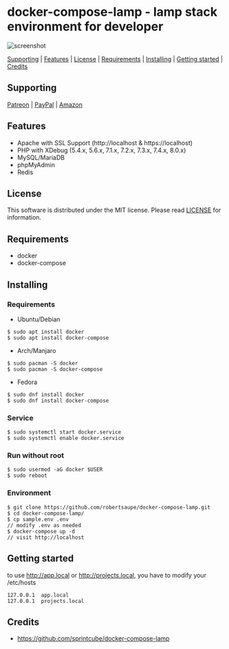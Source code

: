 # docker-compose-lamp - lamp stack environment for developer

![screenshot](https://raw.githubusercontent.com/robertsaupe/docker-compose-lamp/master/.github/screenshot.png)

[Supporting](https://github.com/robertsaupe/docker-compose-lamp#supporting) |
[Features](https://github.com/robertsaupe/docker-compose-lamp#features) |
[License](https://github.com/robertsaupe/docker-compose-lamp#license) |
[Requirements](https://github.com/robertsaupe/docker-compose-lamp#requirements) |
[Installing](https://github.com/robertsaupe/docker-compose-lamp#installing) |
[Getting started](https://github.com/robertsaupe/docker-compose-lamp#getting-started) |
[Credits](https://github.com/robertsaupe/docker-compose-lamp#credits)

## Supporting
[Patreon](https://www.patreon.com/robertsaupe) |
[PayPal](https://www.paypal.com/donate?hosted_button_id=SQMRNY8YVPCZQ) |
[Amazon](https://www.amazon.de/ref=as_li_ss_tl?ie=UTF8&linkCode=ll2&tag=robertsaupe-21&linkId=b79bc86cee906816af515980cb1db95e&language=de_DE)

## Features
- Apache with SSL Support (http://localhost & https://localhost)
- PHP with XDebug (5.4.x, 5.6.x, 7.1.x, 7.2.x, 7.3.x, 7.4.x, 8.0.x)
- MySQL/MariaDB
- phpMyAdmin
- Redis

## License
This software is distributed under the MIT license. Please read [LICENSE](LICENSE) for information.

## Requirements
- docker
- docker-compose

## Installing

### Requirements
- Ubuntu/Debian
```
$ sudo apt install docker
$ sudo apt install docker-compose
```
- Arch/Manjaro
```
$ sudo pacman -S docker
$ sudo pacman -S docker-compose
```
- Fedora
```
$ sudo dnf install docker
$ sudo dnf install docker-compose
```

### Service
```
$ sudo systemctl start docker.service
$ sudo systemctl enable docker.service
```

### Run without root
```
$ sudo usermod -aG docker $USER
$ sudo reboot
```

### Environment
```
$ git clone https://github.com/robertsaupe/docker-compose-lamp.git
$ cd docker-compose-lamp/
$ cp sample.env .env
// modify .env as needed
$ docker-compose up -d
// visit http://localhost
```

## Getting started
to use http://app.local or http://projects.local, you have to modify your /etc/hosts
```
127.0.0.1  app.local
127.0.0.1  projects.local
```

## Credits
- https://github.com/sprintcube/docker-compose-lamp